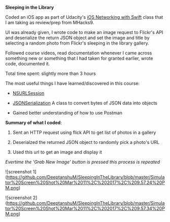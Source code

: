 **Sleeping in the Library**

Coded an iOS app as part of Udacity's [iOS Networking with Swift](https://www.udacity.com/course/ios-networking-with-swift--ud421) class that I am taking as review/prep from MHacks9. 

UI was already given, I wrote code to make an image request to Flickr's API and deserialize the return JSON object and set the image and title by selecting a random photo from Flickr's sleeping in the library gallery. 

Followed course videos, read documentation whenever I came across something new or something that I had taken for granted earlier, wrote code, documented it.

Total time spent: slightly more than 3 hours 

The most useful things I have learned/discovered in this course:

- [NSURLSession](https://developer.apple.com/library/content/documentation/Cocoa/Conceptual/URLLoadingSystem/Articles/UsingNSURLSession.html#//apple_ref/doc/uid/TP40013509-SW1)

- [JSONSerialization](https://developer.apple.com/reference/foundation/jsonserialization)
	A class to convert bytes of JSON data into objects

- Gained better understanding of how to use Postman

**Summary of what I coded**: 

1. Sent an HTTP request using flick API to get list of photos in a gallery

2. Deserialzed the returned JSON object to randomly pick a photo's URL

3. Used this url to get an image and display it

*Evertime the 'Grab New Image' button is pressed this process is repeated*

![screenshot 1] (https://github.com/DeeptanshuM/SleepingInTheLibrary/blob/master/Simulator%20Screen%20Shot%20Mar%2011%2C%202017%2C%209.57.24%20PM.png)


![screenshot 2] (https://github.com/DeeptanshuM/SleepingInTheLibrary/blob/master/Simulator%20Screen%20Shot%20Mar%2011%2C%202017%2C%209.57.34%20PM.png)
